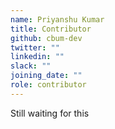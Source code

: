 ```yaml
---
name: Priyanshu Kumar
title: Contributor
github: cbum-dev
twitter: ""
linkedin: ""
slack: ""
joining_date: ""
role: contributor
---
```


Still waiting for this

